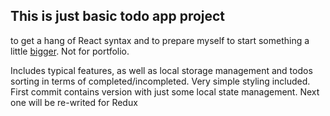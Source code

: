 ## This is just basic todo app project

to get a hang of React syntax and to prepare myself to start something a little [bigger](https://github.com/bartekszajna/sudoku_app_design). Not for portfolio.

Includes typical features, as well as local storage management and todos sorting in terms of completed/incompleted. Very simple styling included. First commit contains version with just some local state management. Next one will be re-writed for Redux
